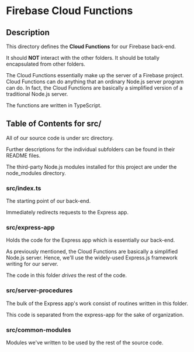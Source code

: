 # Firebase Cloud Functions

## Description

This directory defines the **Cloud Functions** for our Firebase back-end.

It should __NOT__ interact with the other folders.
It should be totally encapsulated from other folders.

The Cloud Functions essentially make up the server of
a Firebase project. Cloud Functions can do anything
that an ordinary Node.js server program can do. In fact,
the Cloud Functions are basically a simplified version of
a traditional Node.js server.

The functions are written in TypeScript.

## Table of Contents for src/

All of our source code is under src directory.

Further descriptions for the individual subfolders can be found in
their README files.

The third-party Node.js modules installed for this project
are under the node_modules directory.

### src/index.ts

The starting point of our back-end.

Immediately redirects requests to the Express app.

### src/express-app

Holds the code for the Express app which is essentially our back-end.

As previously mentioned, the Cloud Functions are basically a
simplified Node.js server. Hence, we'll use the widely-used
Express.js framework writing for our server.

The code in this folder *drives* the rest of the code.

### src/server-procedures

The bulk of the Express app's work consist of routines written in this folder.

This code is separated from the express-app for the sake of organization.

### src/common-modules

Modules we've written to be used by the rest of the source code.
